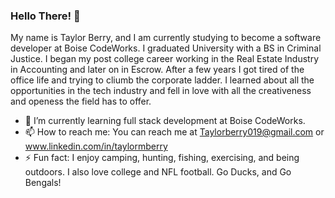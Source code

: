 ### Hello There! 👋 

My name is Taylor Berry,  and I am currently studying to become a software developer at Boise CodeWorks.  I graduated University with a BS in Criminal Justice. I began my post college career working in the Real Estate Industry in Accounting and later on in Escrow.  After a few years I got tired of the office life and trying to cliumb the corporate ladder.  I learned about all the opportunities in the tech industry and fell in love with all the creativeness and openess the field has to offer.  

- 🌱 I’m currently learning full stack development at Boise CodeWorks.
- 📫 How to reach me: You can reach me at Taylorberry019@gmail.com or www.linkedin.com/in/taylormberry 
- ⚡ Fun fact: I enjoy camping, hunting, fishing, exercising, and being outdoors.  I also love college and NFL football.  Go Ducks, and Go Bengals! 


